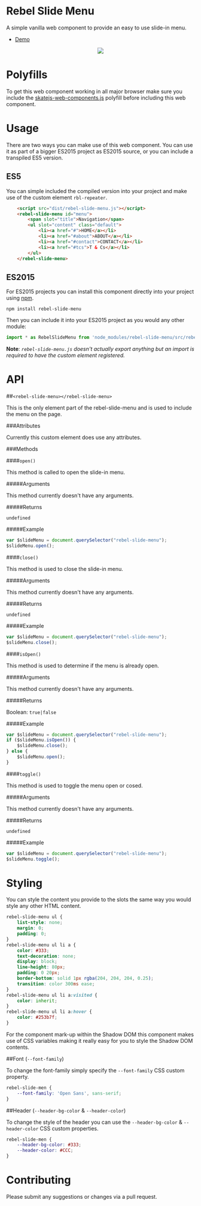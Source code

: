 Rebel Slide Menu
==============

A simple vanilla web component to provide an easy to use slide-in menu.

- [Demo](http://revillweb.github.io/rebel-slide-menu/)

<center>
    <img src="blob:http://imgur.com/0b4ea8d8-3f5a-4c91-9d87-05e93f23c84d" />
</center>

Polyfills
=====

To get this web component working in all major browser make sure you include the [skatejs-web-components.js](https://github.com/skatejs/web-components) polyfill before including this web component.

Usage
=====

There are two ways you can make use of this web component. You can use it as part of a bigger ES2015 project as ES2015 source, or you can include a transpiled ES5 version.

ES5
---

You can simple included the compiled version into your project and make use of the custom element `rbl-repeater`.

```html
    <script src="dist/rebel-slide-menu.js"></script>
    <rebel-slide-menu id="menu">
        <span slot="title">Navigation</span>
        <ul slot="content" class="default">
            <li><a href="#">HOME</a></li>
            <li><a href="#about">ABOUT</a></li>
            <li><a href="#contact">CONTACT</a></li>
            <li><a href="#tcs">T & Cs</a></li>
        </ul>
    </rebel-slide-menu>
```

ES2015
------

For ES2015 projects you can install this component directly into your project using [npm](https://www.npmjs.com/).

`npm install rebel-slide-menu`

Then you can include it into your ES2015 project as you would any other module:

```javascript
import * as RebelSlideMenu from 'node_modules/rebel-slide-menu/src/rebel-slide-menu';
````

**Note**: *`rebel-slide-menu.js` doesn't actually export anything but an import is required to have the custom element registered.*

API
====

##`<rebel-slide-menu></rebel-slide-menu>`

This is the only element part of the rebel-slide-menu and is used to include the menu on the page.

###Attributes

Currently this custom element does use any attributes.

###Methods

####`open()`

This method is called to open the slide-in menu.

#####Arguments

This method currently doesn't have any arguments.

#####Returns

`undefined`

#####Example

```javascript
var $slideMenu = document.querySelector("rebel-slide-menu");
$slideMenu.open();
```

####`close()`

This method is used to close the slide-in menu.

#####Arguments

This method currently doesn't have any arguments.

#####Returns

`undefined`

#####Example

```javascript
var $slideMenu = document.querySelector("rebel-slide-menu");
$slideMenu.close();
```

####`isOpen()`

This method is used to determine if the menu is already open.

#####Arguments

This method currently doesn't have any arguments.

#####Returns

Boolean: `true|false`

#####Example

```javascript
var $slideMenu = document.querySelector("rebel-slide-menu");
if ($slideMenu.isOpen()) {
    $slideMenu.close();
} else {   
    $slideMenu.open();
}
```

####`toggle()`

This method is used to toggle the menu open or cosed.

#####Arguments

This method currently doesn't have any arguments.

#####Returns

`undefined`

#####Example

```javascript
var $slideMenu = document.querySelector("rebel-slide-menu");   
$slideMenu.toggle();
```

Styling
=======

You can style the content you provide to the slots the same way you would style any other HTML content.

```css
rebel-slide-menu ul {
    list-style: none;
    margin: 0;
    padding: 0;
}
rebel-slide-menu ul li a {
    color: #333;
    text-decoration: none;
    display: block;
    line-height: 80px;
    padding: 0 20px;
    border-bottom: solid 1px rgba(204, 204, 204, 0.25);
    transition: color 300ms ease;
}
rebel-slide-menu ul li a:visited {
    color: inherit;
}
rebel-slide-menu ul li a:hover {
    color: #253b7f;
}
```

For the component mark-up within the Shadow DOM this component makes use of CSS variables making it really easy for you to style the Shadow DOM contents.

##Font (`--font-family`)

To change the font-family simply specify the `--font-family` CSS custom property.
 
```css
rebel-slide-men {
    --font-family: 'Open Sans', sans-serif;
}
```

##Header (`--header-bg-color` & `--header-color`)

To change the style of the header you can use the `--header-bg-color` & `--header-color` CSS custom properties.
 
```css
rebel-slide-men {
    --header-bg-color: #333;
    --header-color: #CCC;
}
```

Contributing
============

Please submit any suggestions or changes via a pull request.